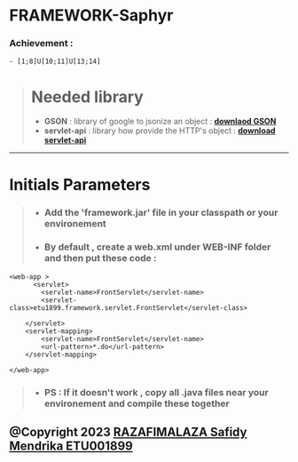 # FRAMEWORK-Saphyr
### Achievement : 
    - [1;8]U[10;11]U[13;14]
> # Needed library 
> - **GSON** : library of google to jsonize an object :  **[downlaod GSON](https://jar-download.com/artifacts/com.google.code.gson/gson/2.8.2/source-code)**
> - **servlet-api** : library how provide the HTTP's object :  **[download servlet-api](http://www.java2s.com/Code/Jar/s/Downloadservletapijar.htm)**
---

# Initials Parameters
> - ### Add the **'framework.jar'** file in your classpath or your environement
> - ### By default , create a web.xml under WEB-INF folder and then put these code : 
```
<web-app >
      <servlet>
        <servlet-name>FrontServlet</servlet-name>
        <servlet-class>etu1899.framework.servlet.FrontServlet</servlet-class>

    </servlet>
    <servlet-mapping>
        <servlet-name>FrontServlet</servlet-name>
        <url-pattern>*.do</url-pattern>
    </servlet-mapping>

</web-app>
```
> - ### **PS  :**  If it doesn't work ,  copy all .java files near your environement and compile these together


## @Copyright 2023 [RAZAFIMALAZA Safidy Mendrika ETU001899 ](https://github.com/SafidyMendrika) 
